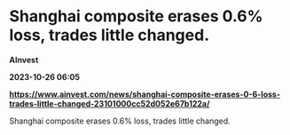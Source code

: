 # Shanghai composite erases 0.6% loss, trades little changed.
**AInvest**

**2023-10-26 06:05**

**https://www.ainvest.com/news/shanghai-composite-erases-0-6-loss-trades-little-changed-23101000cc52d052e67b122a/**

Shanghai composite erases 0.6% loss, trades little changed.